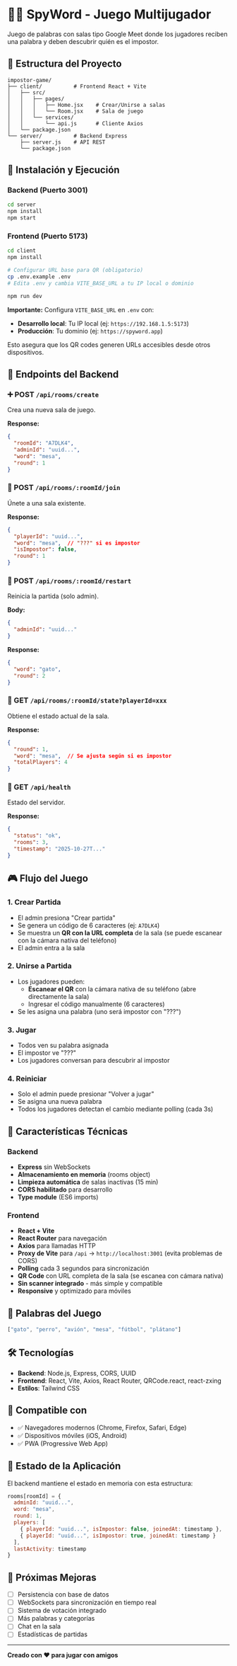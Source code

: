 # 🕵️‍♂️ SpyWord - Juego Multijugador

Juego de palabras con salas tipo Google Meet donde los jugadores reciben una palabra y deben descubrir quién es el impostor.

## 📁 Estructura del Proyecto

```
impostor-game/
├── client/          # Frontend React + Vite
│   ├── src/
│   │   ├── pages/
│   │   │   ├── Home.jsx    # Crear/Unirse a salas
│   │   │   └── Room.jsx    # Sala de juego
│   │   └── services/
│   │       └── api.js      # Cliente Axios
│   └── package.json
└── server/          # Backend Express
    ├── server.js    # API REST
    └── package.json
```

## 🚀 Instalación y Ejecución

### Backend (Puerto 3001)

```bash
cd server
npm install
npm start
```

### Frontend (Puerto 5173)

```bash
cd client
npm install

# Configurar URL base para QR (obligatorio)
cp .env.example .env
# Edita .env y cambia VITE_BASE_URL a tu IP local o dominio

npm run dev
```

**Importante:** Configura `VITE_BASE_URL` en `.env` con:
- **Desarrollo local**: Tu IP local (ej: `https://192.168.1.5:5173`)
- **Producción**: Tu dominio (ej: `https://spyword.app`)

Esto asegura que los QR codes generen URLs accesibles desde otros dispositivos.

## 📡 Endpoints del Backend

### ➕ POST `/api/rooms/create`
Crea una nueva sala de juego.

**Response:**
```json
{
  "roomId": "A7DLK4",
  "adminId": "uuid...",
  "word": "mesa",
  "round": 1
}
```

### 👥 POST `/api/rooms/:roomId/join`
Únete a una sala existente.

**Response:**
```json
{
  "playerId": "uuid...",
  "word": "mesa",  // "???" si es impostor
  "isImpostor": false,
  "round": 1
}
```

### 🔁 POST `/api/rooms/:roomId/restart`
Reinicia la partida (solo admin).

**Body:**
```json
{
  "adminId": "uuid..."
}
```

**Response:**
```json
{
  "word": "gato",
  "round": 2
}
```

### 📡 GET `/api/rooms/:roomId/state?playerId=xxx`
Obtiene el estado actual de la sala.

**Response:**
```json
{
  "round": 1,
  "word": "mesa",  // Se ajusta según si es impostor
  "totalPlayers": 4
}
```

### 💚 GET `/api/health`
Estado del servidor.

**Response:**
```json
{
  "status": "ok",
  "rooms": 3,
  "timestamp": "2025-10-27T..."
}
```

## 🎮 Flujo del Juego

### 1. Crear Partida
- El admin presiona "Crear partida"
- Se genera un código de 6 caracteres (ej: `A7DLK4`)
- Se muestra un **QR con la URL completa** de la sala (se puede escanear con la cámara nativa del teléfono)
- El admin entra a la sala

### 2. Unirse a Partida
- Los jugadores pueden:
  - **Escanear el QR** con la cámara nativa de su teléfono (abre directamente la sala)
  - Ingresar el código manualmente (6 caracteres)
- Se les asigna una palabra (uno será impostor con "???")

### 3. Jugar
- Todos ven su palabra asignada
- El impostor ve "???"
- Los jugadores conversan para descubrir al impostor

### 4. Reiniciar
- Solo el admin puede presionar "Volver a jugar"
- Se asigna una nueva palabra
- Todos los jugadores detectan el cambio mediante polling (cada 3s)

## 🔧 Características Técnicas

### Backend
- **Express** sin WebSockets
- **Almacenamiento en memoria** (rooms object)
- **Limpieza automática** de salas inactivas (15 min)
- **CORS habilitado** para desarrollo
- **Type module** (ES6 imports)

### Frontend
- **React + Vite**
- **React Router** para navegación
- **Axios** para llamadas HTTP
- **Proxy de Vite** para `/api` → `http://localhost:3001` (evita problemas de CORS)
- **Polling** cada 3 segundos para sincronización
- **QR Code** con URL completa de la sala (se escanea con cámara nativa)
- **Sin scanner integrado** - más simple y compatible
- **Responsive** y optimizado para móviles

## 📝 Palabras del Juego

```javascript
["gato", "perro", "avión", "mesa", "fútbol", "plátano"]
```

## 🛠️ Tecnologías

- **Backend**: Node.js, Express, CORS, UUID
- **Frontend**: React, Vite, Axios, React Router, QRCode.react, react-zxing
- **Estilos**: Tailwind CSS

## 📱 Compatible con

- ✅ Navegadores modernos (Chrome, Firefox, Safari, Edge)
- ✅ Dispositivos móviles (iOS, Android)
- ✅ PWA (Progressive Web App)

## 🔄 Estado de la Aplicación

El backend mantiene el estado en memoria con esta estructura:

```javascript
rooms[roomId] = {
  adminId: "uuid...",
  word: "mesa",
  round: 1,
  players: [
    { playerId: "uuid...", isImpostor: false, joinedAt: timestamp },
    { playerId: "uuid...", isImpostor: true, joinedAt: timestamp }
  ],
  lastActivity: timestamp
}
```

## 🎯 Próximas Mejoras

- [ ] Persistencia con base de datos
- [ ] WebSockets para sincronización en tiempo real
- [ ] Sistema de votación integrado
- [ ] Más palabras y categorías
- [ ] Chat en la sala
- [ ] Estadísticas de partidas

---

**Creado con ❤️ para jugar con amigos**
